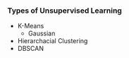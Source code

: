 ### Types of Unsupervised Learning 
* K-Means
    * Gaussian 
* Hierarchacial Clustering 
* DBSCAN

